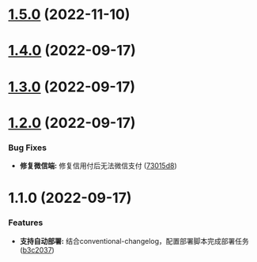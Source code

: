 # [1.5.0](https://github.com/AaronCxh/automaticDeployment/compare/v1.4.0...v1.5.0) (2022-11-10)



# [1.4.0](https://github.com/AaronCxh/automaticDeployment/compare/v1.3.0...v1.4.0) (2022-09-17)



# [1.3.0](https://github.com/AaronCxh/automaticDeployment/compare/v1.2.0...v1.3.0) (2022-09-17)



# [1.2.0](https://github.com/AaronCxh/automaticDeployment/compare/v1.1.0...v1.2.0) (2022-09-17)


### Bug Fixes

* **修复微信端:** 修复信用付后无法微信支付 ([73015d8](https://github.com/AaronCxh/automaticDeployment/commit/73015d8f6c8266a6cc8acea25fb9b080b4386292))



# 1.1.0 (2022-09-17)


### Features

* **支持自动部署:** 结合conventional-changelog，配置部署脚本完成部署任务 ([b3c2037](https://github.com/AaronCxh/automaticDeployment/commit/b3c20378da098c20ccfb4818a8ddaf62f2fa757e))



